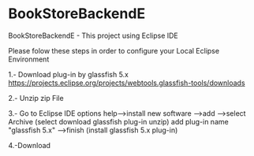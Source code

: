 # BookStoreBackendE
BookStoreBackendE - This project using Eclipse IDE

Please folow these steps in order to configure your Local Eclipse Environment

1.- Download plug-in by glassfish 5.x
https://projects.eclipse.org/projects/webtools.glassfish-tools/downloads

2.- Unzip zip File 

3.- Go to Eclipse IDE options help-->install new software -->add -->select Archive (select download glassfish plug-in unzip) add plug-in name "glassfish 5.x" -->finish (install glassfish 5.x plug-in)

4.-Download 
